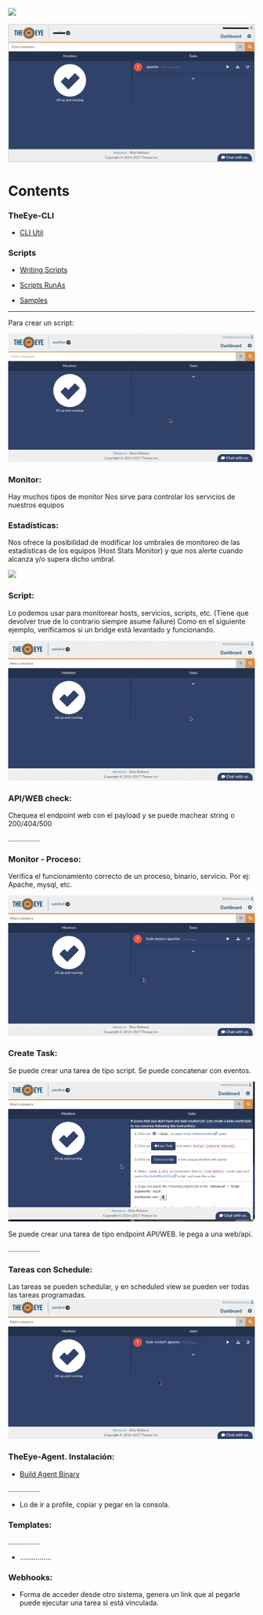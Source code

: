 [![](https://theeye.io/landpage/images/logo.png)](https://theeye.io)

![](https://github.com/patobas/docs/blob/master/eye.png)

# Contents

### TheEye-CLI

+ [CLI Util](https://github.com/theeye-io-team/theeye-docs/tree/master/cli)

### Scripts

+ [Writing Scripts](https://github.com/theeye-io-team/theeye-docs/tree/master/scripts/write.md)

+ [Scripts RunAs](https://github.com/theeye-io-team/theeye-docs/tree/master/scripts/runas.md)

+ [Samples](https://github.com/theeye-io-team/theeye-docs/tree/master/scripts)

----

Para crear un script: 

![](https://github.com/patobas/docs/blob/master/script.gif)


### Monitor:


Hay muchos tipos de monitor
Nos sirve para controlar los servicios de nuestros equipos


### Estadísticas:

Nos ofrece la posibilidad de modificar los umbrales de monitoreo de 
las estadísticas de los equipos (Host Stats Monitor) y que nos alerte cuando alcanza 
y/o supera dicho umbral.



![](https://github.com/patobas/docs/blob/master/monitor_stats.gif)

### Script:

Lo podemos usar para monitorear hosts, servicios, scripts, etc. 
(Tiene que devolver true de lo contrario siempre asume failure)
Como en el siguiente ejemplo, verificamos si un bridge está levantado y funcionando.


![](https://github.com/patobas/docs/blob/master/monitor_script.gif)

### API/WEB check:

Chequea el endpoint web con el payload y se puede machear string o 200/404/500


................

### Monitor - Proceso:

Verifica el funcionamiento correcto de un proceso, binario, servicio. Por ej: Apache, mysql, etc.

![](https://github.com/patobas/docs/blob/master/monitor_process.gif)

### Create Task:

Se puede crear una tarea de tipo script. Se puede concatenar con eventos.

![](https://github.com/patobas/docs/blob/master/task-script.gif)

Se puede crear una tarea de tipo endpoint API/WEB. le pega a una web/api.

................

### Tareas con Schedule:

Las tareas se pueden schedular, y en scheduled view se pueden ver todas las tareas programadas.
![](https://github.com/patobas/docs/blob/master/schedule.gif)


### TheEye-Agent. Instalación:

+ [Build Agent Binary](https://github.com/theeye-io-team/theeye-docs/tree/master/agent/binary_build.md)

................

+ Lo de ir a profile, copiar y pegar en la consola.

### Templates:

................

+ ................

### Webhooks:
+ Forma de acceder desde otro sistema, genera un link que al pegarle puede ejecutar una tarea si está vinculada.
